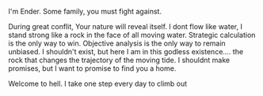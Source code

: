 I'm Ender.
Some family, you must fight against.

During great conflit, Your nature will reveal itself.
I dont flow like water,
I stand strong like a rock in the face of all moving water.
Strategic calculation is the only way to win.
Objective analysis is the only way to remain unbiased.
I shouldn't exist, but here I am in this godless existence....
the rock that changes the trajectory of the moving tide.
I shouldnt make promises,
but I want to promise to find you a home.


Welcome to hell. I take one step every day to climb out


<!---
endersandman89/endersandman89 is a ✨ special ✨ repository because its `README.md` (this file) appears on your GitHub profile.
You can click the Preview link to take a look at your changes.
--->
